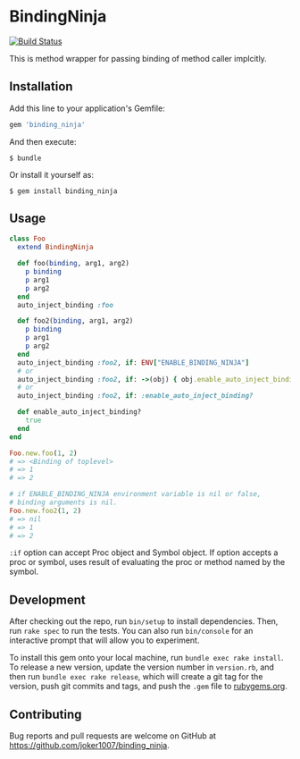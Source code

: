 # BindingNinja
[![Build Status](https://travis-ci.org/joker1007/binding_ninja.svg?branch=master)](https://travis-ci.org/joker1007/binding_ninja)

This is method wrapper for passing binding of method caller implcitly.

## Installation

Add this line to your application's Gemfile:

```ruby
gem 'binding_ninja'
```

And then execute:

    $ bundle

Or install it yourself as:

    $ gem install binding_ninja

## Usage

```ruby
class Foo
  extend BindingNinja

  def foo(binding, arg1, arg2)
    p binding
    p arg1
    p arg2
  end
  auto_inject_binding :foo

  def foo2(binding, arg1, arg2)
    p binding
    p arg1
    p arg2
  end
  auto_inject_binding :foo2, if: ENV["ENABLE_BINDING_NINJA"]
  # or
  auto_inject_binding :foo2, if: ->(obj) { obj.enable_auto_inject_binding? }
  # or
  auto_inject_binding :foo2, if: :enable_auto_inject_binding?

  def enable_auto_inject_binding?
    true
  end
end

Foo.new.foo(1, 2) 
# => <Binding of toplevel>
# => 1
# => 2

# if ENABLE_BINDING_NINJA environment variable is nil or false,
# binding arguments is nil.
Foo.new.foo2(1, 2) 
# => nil
# => 1
# => 2
```

`:if` option can accept Proc object and Symbol object.
If option accepts a proc or symbol, uses result of evaluating the proc or method named by the symbol.

## Development

After checking out the repo, run `bin/setup` to install dependencies. Then, run `rake spec` to run the tests. You can also run `bin/console` for an interactive prompt that will allow you to experiment.

To install this gem onto your local machine, run `bundle exec rake install`. To release a new version, update the version number in `version.rb`, and then run `bundle exec rake release`, which will create a git tag for the version, push git commits and tags, and push the `.gem` file to [rubygems.org](https://rubygems.org).

## Contributing

Bug reports and pull requests are welcome on GitHub at https://github.com/joker1007/binding_ninja.
